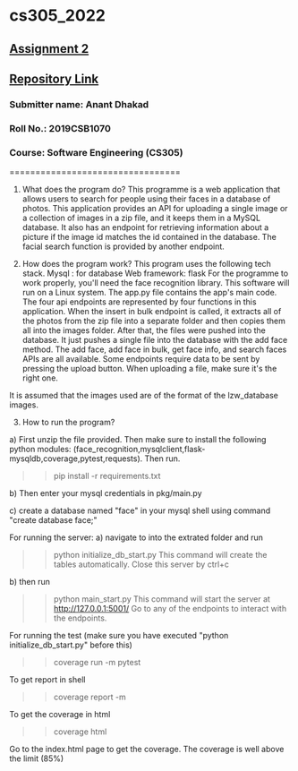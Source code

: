 # cs305_2022

## [Assignment 2](https://drive.google.com/file/d/1M2gu-h4suRn6CH0LmYtmJgDCyS4IsVUl/view?usp=sharing)

## [Repository Link](https://github.com/dhakad-anant/cs305_2022)

### Submitter name: Anant Dhakad

### Roll No.: 2019CSB1070

### Course: Software Engineering (CS305)

=================================

1. What does the program do?
This programme is a web application that allows users to search for people using their faces in a database of photos. This application provides an API for uploading a single image or a collection of images in a zip file, and it keeps them in a MySQL database. It also has an endpoint for retrieving information about a picture if the image id matches the id contained in the database. The facial search function is provided by another endpoint.

2. How does the program work?
This program uses the following tech stack. 
Mysql : for database
Web framework: flask
For the programme to work properly, you'll need the face recognition library. This software will run on a Linux system.
The app.py file contains the app's main code. The four api endpoints are represented by four functions in this application.
When the insert in bulk endpoint is called, it extracts all of the photos from the zip file into a separate folder and then copies them all into the images folder. After that, the files were pushed into the database. It just pushes a single file into the database with the add face method.
The add face, add face in bulk, get face info, and search faces APIs are all available.
Some endpoints require data to be sent by pressing the upload button. When uploading a file, make sure it's the right one.


It is assumed that the images used are of the format of the lzw_database images. 

3. How to run the program?

a) First unzip the file provided. Then make sure to install the following python modules: (face_recognition,mysqlclient,flask-mysqldb,coverage,pytest,requests).
Then run.
>> pip install -r requirements.txt

b) Then enter your mysql credentials in pkg/main.py

c) create a database named "face" in your mysql shell using command "create database face;"


For running the server:
a) navigate to into the extrated folder and run
>> python initialize_db_start.py
This command will create the tables automatically. Close this server by ctrl+c

b) then run
>> python main_start.py
This command will start the server at http://127.0.0.1:5001/
Go to any of the endpoints to interact with the endpoints.


For running the test (make sure you have executed "python initialize_db_start.py" before this)
>> coverage run -m pytest

To get report in shell
>> coverage report -m

To get the coverage in html
>> coverage html

Go to the index.html page to get the coverage.
The coverage is well above the limit (85%) 
